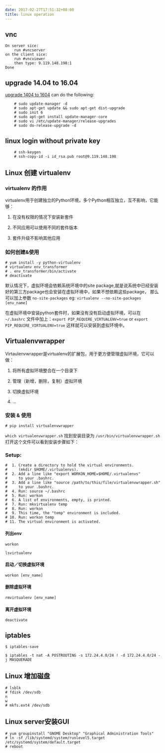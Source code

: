 ```yaml
---
date: 2017-02-27T17:51:32+08:00
title: linux operation
---
```


## vnc
```
On server sice:
    run #vncserver
on the client sice:
    run #vncviewer
    then type: 9.119.148.198:1
Done
```
## upgrade 14.04 to 16.04
[upgrade 1404 to 1604] can do the following:

```
    # sudo update-manager -d
    # sudo apt-get update && sudo apt-get dist-upgrade
    # sudo init 6
    # sudo apt-get install update-manager-core
    # sudo vi /etc/update-manager/release-upgrades
    # sudo do-release-upgrade -d
```
## linux login without private key
```
    # ssh-keygen
    # ssh-copy-id -i id_rsa.pub root@9.119.148.198
```

[upgrade 1404 to 1604]: http://www.tecmint.com/upgrade-ubuntu-14-04-to-16-04/


## Linux 创建 virtualenv

### virtualenv 的作用

virtualenv用于创建独立的Python环境，多个Python相互独立，互不影响，它能够：

1. 在没有权限的情况下安装新套件

2. 不同应用可以使用不同的套件版本

3. 套件升级不影响其他应用

### 如何创建&使用

```
# yum install -y python-virtualenv
# virtualenv env_transformer
# . env_transformer/bin/activate
# deactivate

```

默认情况下，虚拟环境会依赖系统环境中的site package,就是说系统中已经安装好的第三方package也会安装在虚拟环境中，如果不想依赖这些package，
那么可以加上参数 `no-site-packages` eg: `virtualenv --no-site-packages [env_name]`


在虚拟环境中安装python套件时，如果没有没有启动虚拟环境，可以在 `~/.bashrc` 文件中加上：`export PIP_REQUIRE_VIRTUALENV=true` or
`export PIP_REQUIRE_VIRTUALENV=true` 这样就可以安装到虚拟环境中。

## Virtualenvwrapper

Virtaulenvwrapper是virtualenv的扩展包，用于更方便管理虚拟环境，它可以做：

1. 将所有虚拟环境整合在一个目录下

2. 管理（新增，删除，复制）虚拟环境

3. 切换虚拟环境

4. ...

### 安装 & 使用

```
# pip install virtualenvwrapper

```

`which virtualenvwrapper.sh` 找到安装目录为 `/usr/bin/virtualenvwrapper.sh` 打开这个文件可以看到安装步骤如下：

### Setup:

```
#  1. Create a directory to hold the virtual environments.
#     (mkdir $HOME/.virtualenvs).
#  2. Add a line like "export WORKON_HOME=$HOME/.virtualenvs"
#     to your .bashrc.
#  3. Add a line like "source /path/to/this/file/virtualenvwrapper.sh"
#     to your .bashrc.
#  4. Run: source ~/.bashrc
#  5. Run: workon
#  6. A list of environments, empty, is printed.
#  7. Run: mkvirtualenv temp
#  8. Run: workon
#  9. This time, the "temp" environment is included.
# 10. Run: workon temp
# 11. The virtual environment is activated.
```
#### 列出env

`workon`

`lsvirtualenv`

#### 启动／切换虚拟环境

`workon [env_name]`

#### 删除虚拟环境

`rmvirtualenv [env_name]`

#### 离开虚拟环境

`deactivate`


## iptables

```commandline
$ iptables-save

$ iptables -t nat -A POSTROUTING -s 172.24.4.0/24 ! -d 172.24.4.0/24 -j MASQUERADE
```

## Linux 增加磁盘

```
# lsblk
# fdisk /dev/sdb
n
w
# mkfs.ext4 /dev/sdb
```

## Linux server安装GUI

```
# yum groupinstall "GNOME Desktop" "Graphical Administration Tools"
# ln -sf /lib/systemd/system/runlevel5.target /etc/systemd/system/default.target
# reboot
```